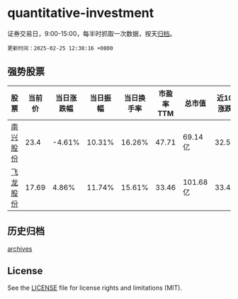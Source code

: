 # quantitative-investment

证券交易日，9:00-15:00，每半时抓取一次数据，按天[归档](archives)。

`更新时间：2025-02-25 12:38:16 +0800`

## 强势股票

|股票|当前价|当日涨跌幅|当日振幅|当日换手率|市盈率TTM|总市值|近10日涨跌幅|
|----|----|----|----|----|----|----|----|
|[南兴股份](https://xueqiu.com/S/SZ002757)|23.4|-4.61%|10.31%|16.26%|47.71|69.14亿|32.58%|
|[飞龙股份](https://xueqiu.com/S/SZ002536)|17.69|4.86%|11.74%|15.61%|33.46|101.68亿|33.41%|

## 历史归档

[archives](archives)

## License

See the [LICENSE](LICENSE) file for license rights and limitations (MIT).